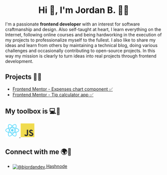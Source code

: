 <h1 align="center">Hi 👋, I'm Jordan B. 🐱‍💻</h1>
I'm a passionate <strong>frontend developer</strong> with an interest for software craftmanship and design. Also self-taught at heart, I learn everything on the Internet, following online courses and being hardworking in the execution of my projects to professionalize myself to the fullest. I also like to share my ideas and learn from others by maintaining a technical blog, doing various challenges and occasionally contributing to open-source projects. In this way my mission is clearly to turn ideas into real projects through frontend development. 

<div>
  <h2 align="left">Projects 🚧💜</h2>
  <ul>
    <li>
      <a href="https://fm-expenses-chart-component.netlify.app/" target="blank">
        Frontend Mentor - Expenses chart component ✅
      </a>
    </li>
    <li>
      <a href="https://fm-calculator-tip.netlify.app/" target="blank">
        Frontend Mentor - Tip calculator app ✅
      </a>
    </li>
  </ul>
</div>

<div>
  <h2 align="left">My toolbox is 💻🧰</h2>
  <p align="left">
  <a href="https://reactjs.org/" target="_blank" rel="noreferrer"> 
    <img src="https://raw.githubusercontent.com/devicons/devicon/master/icons/react/react-original.svg" alt="react" width="45" height="45"/> 
  </a>
  <a href="https://developer.mozilla.org/fr/docs/Web/JavaScript" target="_blank" rel="noreferrer"> 
    <img src="https://raw.githubusercontent.com/devicons/devicon/master/icons/javascript/javascript-original.svg" alt="javascruot" width="45" height="45"/> 
  </a>
</div>

<div>
<h2 align="left">Connect with me 🌍🤝</h2>
  <ul>
    <li>
      <a href="https://hashnode.com/@bjordandev" target="blank">
        <img align="center" src="https://raw.githubusercontent.com/rahuldkjain/github-profile-readme-generator/master/src/images/icons/Social/hashnode.svg" alt="@bjordandev" height="30" width="30" />
        Hashnode
      </a>
    </li>
  </ul>
</div>
